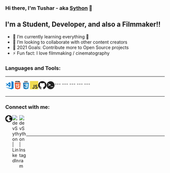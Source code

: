 
### Hi there, I'm Tushar - aka [Sython][website] 👋


## I'm a Student, Developer, and also a Filmmaker!!

- 🌱 I’m currently learning everything 🤣
- 👯 I’m looking to collaborate with other content creators
- 🥅 2021 Goals: Contribute more to Open Source projects
- ⚡ Fun fact: I love filmmaking / cinematography



### Languages and Tools:
---
<img align="left" alt="Visual Studio Code" width="26px" src="https://raw.githubusercontent.com/github/explore/80688e429a7d4ef2fca1e82350fe8e3517d3494d/topics/visual-studio-code/visual-studio-code.png" />
---
<img align="left" alt="HTML5" width="26px" src="https://raw.githubusercontent.com/github/explore/80688e429a7d4ef2fca1e82350fe8e3517d3494d/topics/html/html.png" />

<img align="left" alt="CSS3" width="26px" src="https://raw.githubusercontent.com/github/explore/80688e429a7d4ef2fca1e82350fe8e3517d3494d/topics/css/css.png" />
---
<img align="left" alt="JavaScript" width="26px" src="https://raw.githubusercontent.com/github/explore/80688e429a7d4ef2fca1e82350fe8e3517d3494d/topics/javascript/javascript.png" />
---
<img align="left" alt="GitHub" width="26px" src="https://raw.githubusercontent.com/github/explore/78df643247d429f6cc873026c0622819ad797942/topics/github/github.png" />
---
<img align="left" alt="Terminal" width="26px" src="https://raw.githubusercontent.com/github/explore/80688e429a7d4ef2fca1e82350fe8e3517d3494d/topics/terminal/terminal.png" />
---
<br />
<br />

---



### Connect with me:

[<img align="left" alt="devSython.com" width="22px" src="https://raw.githubusercontent.com/iconic/open-iconic/master/svg/globe.svg" />][website]
[<img align="left" alt="devSython | LinkedIn" width="22px" src="https://cdn.jsdelivr.net/npm/simple-icons@v3/icons/linkedin.svg" />][linkedin]
[<img align="left" alt="devSython | Instagram" width="22px" src="https://cdn.jsdelivr.net/npm/simple-icons@v3/icons/instagram.svg" />][instagram]

<br />


<br />
<br />

---

[website]: https://gamemellow69.wixsite.com/devsython
[instagram]: https://instagram.com/iam_tushargaikwad
[linkedin]: https://linkedin.com/in/contact-tushargaikwad

